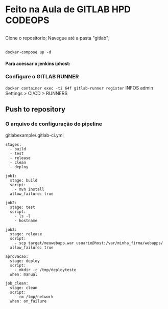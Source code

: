 # Feito na Aula de GITLAB HPD CODEOPS

## 

Clone o repositorio; Navegue até a pasta "gitlab"; 

## 

``` docker-compose up -d ```

#### Para acessar o jenkins iphost:

### Configure o GITLAB RUNNER 
```docker container exec -ti 64f gitlab-runner register```
INFOS 
admin Settings > CI/CD > RUNNERS

## Push to repository

### O arquivo de configuração do pipeline

gitlabexample/.gitlab-ci.yml
```
stages:
  - build
  - test
  - release
  - clean
  - deploy

job1:
  stage: build
  script:
    - mvn install
  allow_failure: true

job2:
  stage: test
  script:
    - ls -l
    - hostname

job3:
  stage: release
  script:
    - scp target/meuwebapp.war usuario@host:/var/minha_firma/webapps/
  allow_failure: true

aprovacao:
  stage: deploy
  script:
    - mkdir -r /tmp/deployteste
  when: manual

job_clean:
  stage: clean
  script:
    - rm /tmp/network
  when: on_failure

```
